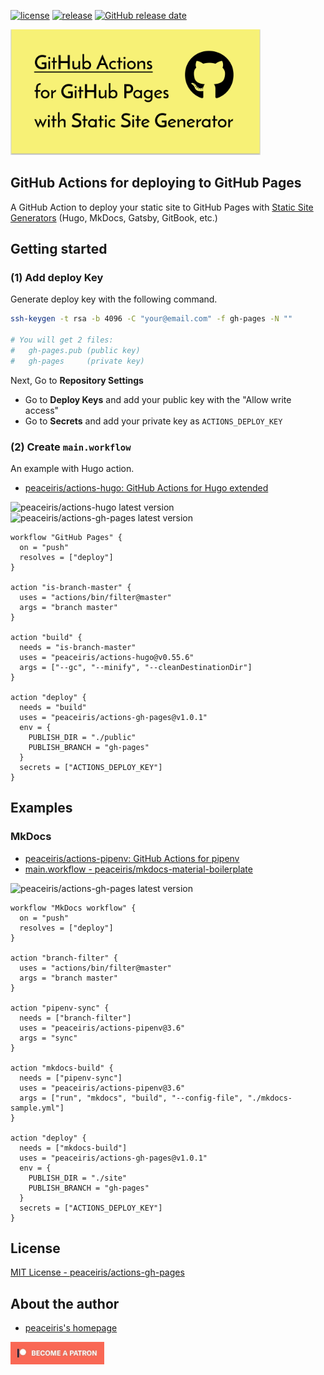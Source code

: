 [![license](https://img.shields.io/github/license/peaceiris/actions-gh-pages.svg)](https://github.com/peaceiris/actions-gh-pages/blob/master/LICENSE)
[![release](https://img.shields.io/github/release/peaceiris/actions-gh-pages.svg)](https://github.com/peaceiris/actions-gh-pages/releases/latest)
[![GitHub release date](https://img.shields.io/github/release-date/peaceiris/actions-gh-pages.svg)](https://github.com/peaceiris/actions-gh-pages/releases)

<img width="400" alt="GitHub Actions for deploying to GitHub Pages with Static Site Generators" src="./images/ogp.svg">



## GitHub Actions for deploying to GitHub Pages

A GitHub Action to deploy your static site to GitHub Pages with [Static Site Generators] (Hugo, MkDocs, Gatsby, GitBook, etc.)

[Static Site Generators]: https://www.staticgen.com/



## Getting started

### (1) Add deploy Key

Generate deploy key with the following command.

```sh
ssh-keygen -t rsa -b 4096 -C "your@email.com" -f gh-pages -N ""

# You will get 2 files:
#   gh-pages.pub (public key)
#   gh-pages     (private key)
```

Next, Go to **Repository Settings**

- Go to **Deploy Keys** and add your public key with the "Allow write access"
- Go to **Secrets** and add your private key as `ACTIONS_DEPLOY_KEY`

### (2) Create `main.workflow`

An example with Hugo action.

- [peaceiris/actions-hugo: GitHub Actions for Hugo extended](https://github.com/peaceiris/actions-hugo)

![peaceiris/actions-hugo latest version](https://img.shields.io/github/release/peaceiris/actions-hugo.svg?label=peaceiris%2Factions-hugo)
![peaceiris/actions-gh-pages latest version](https://img.shields.io/github/release/peaceiris/actions-gh-pages.svg?label=peaceiris%2Factions-gh-pages)

```hcl
workflow "GitHub Pages" {
  on = "push"
  resolves = ["deploy"]
}

action "is-branch-master" {
  uses = "actions/bin/filter@master"
  args = "branch master"
}

action "build" {
  needs = "is-branch-master"
  uses = "peaceiris/actions-hugo@v0.55.6"
  args = ["--gc", "--minify", "--cleanDestinationDir"]
}

action "deploy" {
  needs = "build"
  uses = "peaceiris/actions-gh-pages@v1.0.1"
  env = {
    PUBLISH_DIR = "./public"
    PUBLISH_BRANCH = "gh-pages"
  }
  secrets = ["ACTIONS_DEPLOY_KEY"]
}
```



## Examples

### MkDocs

- [peaceiris/actions-pipenv: GitHub Actions for pipenv](https://github.com/peaceiris/actions-pipenv)
- [main.workflow - peaceiris/mkdocs-material-boilerplate](https://github.com/peaceiris/mkdocs-material-boilerplate/blob/master/.github/main.workflow)

![peaceiris/actions-gh-pages latest version](https://img.shields.io/github/release/peaceiris/actions-gh-pages.svg?label=peaceiris%2Factions-gh-pages)

```hcl
workflow "MkDocs workflow" {
  on = "push"
  resolves = ["deploy"]
}

action "branch-filter" {
  uses = "actions/bin/filter@master"
  args = "branch master"
}

action "pipenv-sync" {
  needs = ["branch-filter"]
  uses = "peaceiris/actions-pipenv@3.6"
  args = "sync"
}

action "mkdocs-build" {
  needs = ["pipenv-sync"]
  uses = "peaceiris/actions-pipenv@3.6"
  args = ["run", "mkdocs", "build", "--config-file", "./mkdocs-sample.yml"]
}

action "deploy" {
  needs = ["mkdocs-build"]
  uses = "peaceiris/actions-gh-pages@v1.0.1"
  env = {
    PUBLISH_DIR = "./site"
    PUBLISH_BRANCH = "gh-pages"
  }
  secrets = ["ACTIONS_DEPLOY_KEY"]
}
```



## License

[MIT License - peaceiris/actions-gh-pages]

[MIT License - peaceiris/actions-gh-pages]: https://github.com/peaceiris/actions-gh-pages/blob/master/LICENSE



## About the author

- [peaceiris's homepage](https://peaceiris.com/)

<a href="https://www.patreon.com/peaceiris"><img src="./images/patreon.jpg" alt="peaceiris - Patreon" width="150px"></a>
